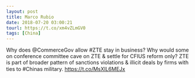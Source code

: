 ```yaml
---
layout: post
title: Marco Rubio
date: 2018-07-20 03:00:21
tourl: https://t.co/xm4vZLmGV0
tags: [China]
---
```

Why does @CommerceGov allow #ZTE stay in business? Why would some on conference committee cave on ZTE &amp; settle for CFIUS reform only? ZTE is part of broader pattern of sanctions violations &amp; illicit deals by firms with ties to #Chinas military. https://t.co/MsXlL6MEJx